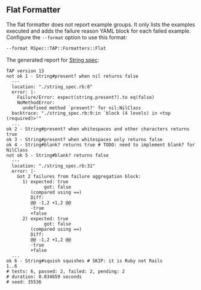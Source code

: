 ## Flat Formatter

The flat formatter does not report example groups. It only lists the examples 
executed and adds the failure reason YAML block for each failed example.
Configure the `--format` option to use this format:
```sh
--format RSpec::TAP::Formatters::Flat
```

The generated report for [String spec](string_spec.md):
```text
TAP version 13
not ok 1 - String#present? when nil returns false
  ---
  location: "./string_spec.rb:8"
  error: |-
    Failure/Error: expect(string.present?).to eq(false)
    NoMethodError:
      undefined method `present?' for nil:NilClass
  backtrace: "./string_spec.rb:9:in `block (4 levels) in <top (required)>'"
  ...
ok 2 - String#present? when whitespaces and other characters returns true
ok 3 - String#present? when whitespaces only returns false
ok 4 - String#blank? returns true # TODO: need to implement blank? for NilClass
not ok 5 - String#blank? returns false
  ---
  location: "./string_spec.rb:31"
  error: |-
    Got 2 failures from failure aggregation block:
      1) expected: true
              got: false
         (compared using ==)
         Diff:
         @@ -1,2 +1,2 @@
         -true
         +false
      2) expected: true
              got: false
         (compared using ==)
         Diff:
         @@ -1,2 +1,2 @@
         -true
         +false
  ...
ok 6 - String#squish squishes # SKIP: it is Ruby not Rails
1..6
# tests: 6, passed: 2, failed: 2, pending: 2
# duration: 0.034659 seconds
# seed: 35536
```
